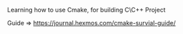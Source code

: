 Learning how to use Cmake, for building C\C++ Project

Guide => https://journal.hexmos.com/cmake-survial-guide/
